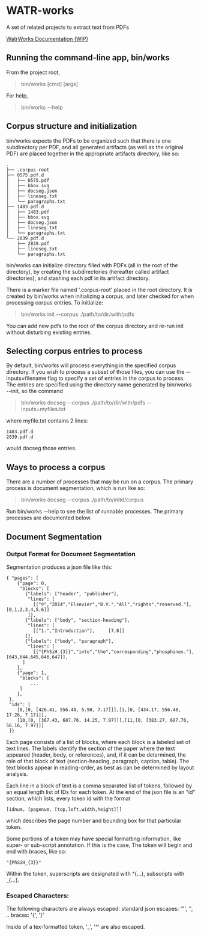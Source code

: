 # WATR-works
A set of related projects to extract text from PDFs

[WatrWorks Documentation (WIP)](http://iesl.github.io/watr-works/)

## Running the command-line app, bin/works

From the project root,
> bin/works [cmd] [args]

For help,
> bin/works --help

## Corpus structure and initialization

bin/works expects the PDFs to be organized such that there is one subdirectory per PDF,
and all generated artifacts (as well as the original PDF) are placed together in the appropriate
artifacts directory, like so:

    .
    ├── .corpus-root
    ├── 0575.pdf.d
    │   ├── 0575.pdf
    │   ├── bbox.svg
    │   ├── docseg.json
    │   ├── lineseg.txt
    │   └── paragraphs.txt
    ├── 1483.pdf.d
    │   ├── 1483.pdf
    │   ├── bbox.svg
    │   ├── docseg.json
    │   ├── lineseg.txt
    │   └── paragraphs.txt
    └── 2839.pdf.d
        ├── 2839.pdf
        ├── lineseg.txt
        └── paragraphs.txt



bin/works can initialize directory filled with PDFs (all in the root of the directory), by creating the
subdirectories (hereafter called artifact directories), and stashing each pdf in its artifact directory.

There is a marker file named '.corpus-root' placed in the root directory. It is created by bin/works
when initializing a corpus, and later checked for when processing corpus entries. To initialize:

> bin/works init --corpus ./path/to/dir/with/pdfs

You can add new pdfs to the root of the corpus directory and re-run init without disturbing
existing entries.



## Selecting corpus entries to process

By default, bin/works will process everything in the specified corpus directory. If you wish to process a
subset of those files, you can use the --inputs=filename flag to specify a set of entries in the corpus to
process. The entries are specified using the directory name generated by bin/works --init, so the command

> bin/works docseg --corpus ./path/to/dir/with/pdfs --inputs=myfiles.txt

where myfile.txt contains 2 lines:

    1483.pdf.d
    2839.pdf.d

would docseg those entries.



## Ways to process a corpus

There are a number of processes that may be run on a corpus. The primary process is document segmentation,
which is run like so:

> bin/works docseg --corpus ./path/to/initd/corpus

Run bin/works --help to see the list of runnable processes. The primary processes are documented below.


## Document Segmentation

### Output Format for Document Segmentation

Segmentation produces a json file like this:


    { "pages": [
        {"page": 0,
         "blocks": [
           {"labels": ["header", "publisher"],
            "lines": [
              [["©","2014","Elsevier","B.V.","All","rights","reserved."],     [0,1,2,3,4,5,6]]
            ]},
           {"labels": ["body", "section-heading"],
            "lines": [
              [["1.","Introduction"],     [7,8]]
           ]},
           {"labels": ["body", "paragraph"],
            "lines": [
              [["{PhSiH_{3}}","into","the","corresponding","phosphines."],     [643,644,645,646,647]],
          ]
        },
        {"page": 1,
         "blocks": [
             ...
         ]
        },
     },
     "ids": [
        [0,[0, [426.41, 556.48, 5.90, 7.17]]],[1,[0, [434.17, 556.48, 17.26, 7.17]]],
        [10,[0, [367.43, 687.76, 14.25, 7.97]]],[11,[0, [383.27, 687.76, 56.16, 7.97]]]
     ]}


Each page consists of a list of blocks, where each block is a labeled set of text lines. The labels identify the section
of the paper where the text appeared (header, body, or references), and, if it can be determined, the role of that
block of text (section-heading, paragraph, caption, table). The text blocks appear in reading-order, as best as can
be determined by layout analysis.


Each line in a block of text is a comma separated list of tokens, followed by an equal length list of IDs for each token.
At the end of the json file is an "id" section, which lists, every token id with the format

    [idnum, [pagenum, [top,left,width,height]]]

which describes the page number and bounding box for that particular token.

Some portions of a token may have special formatting information, like super- or sub-script annotation. If this is the case,
The token will begin and end with braces, like so:

    "{PhSiH_{3}}"

Within the token, superscripts are designated with ^{...}, subscripts with _{...}.

### Escaped Characters:

The following characters are always escaped:
   standard json escapes: '"', '\', ..
   braces: '{', '}'

Inside of a tex-formatted token, '_', '^' are also escaped.
